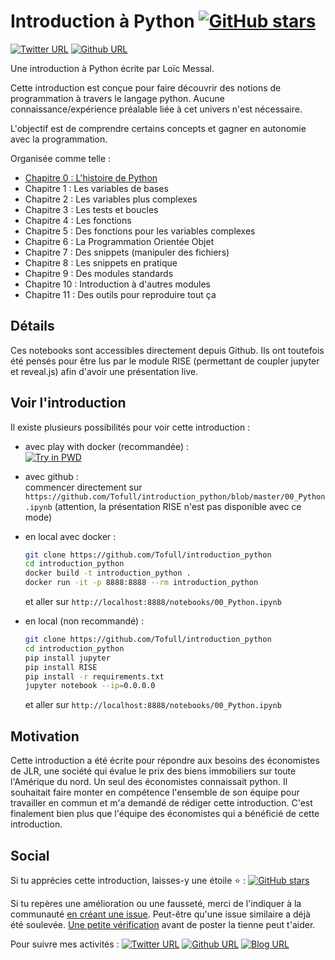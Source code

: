 # Introduction à Python [![GitHub stars](https://img.shields.io/github/stars/Tofull/introduction_python.svg?style=social&label=Star)](https://GitHub.com/Tofull/introduction_python/stargazers/)

[![Twitter URL](https://img.shields.io/twitter/url/https/twitter.com/fold_left.svg?logo=twitter&style=social&label=_Tofull)](https://twitter.com/_Tofull) [![Github URL](https://img.shields.io/badge/style--green.svg?logo=github&style=social&label=tofull)](https://github.com/tofull)

Une introduction à Python écrite par Loïc Messal.

Cette introduction est conçue pour faire découvrir des notions de programmation à travers le langage python. 
Aucune connaissance/expérience préalable liée à cet univers n'est nécessaire.

L'objectif est de comprendre certains concepts et gagner en autonomie avec la programmation.

Organisée comme telle :
- [Chapitre 0 : L'histoire de Python](00_Python.ipynb)
- Chapitre 1 : Les variables de bases
- Chapitre 2 : Les variables plus complexes
- Chapitre 3 : Les tests et boucles
- Chapitre 4 : Les fonctions
- Chapitre 5 : Des fonctions pour les variables complexes
- Chapitre 6 : La Programmation Orientée Objet
- Chapitre 7 : Des snippets (manipuler des fichiers)
- Chapitre 8 : Les snippets en pratique
- Chapitre 9 : Des modules standards
- Chapitre 10 : Introduction à d'autres modules
- Chapitre 11 : Des outils pour reproduire tout ça

## Détails
Ces notebooks sont accessibles directement depuis Github. Ils ont toutefois été pensés pour être lus par le module RISE (permettant de coupler jupyter et reveal.js) afin d'avoir une présentation live.

## Voir l'introduction
Il existe plusieurs possibilités pour voir cette introduction :
- avec play with docker (recommandée) :  
    [![Try in PWD](https://cdn.rawgit.com/play-with-docker/stacks/cff22438/assets/images/button.png)](http://play-with-docker.com?stack=https://raw.githubusercontent.com/tofull/introduction_python/master/docker_stack.yml&stack_name=notebooks)

- avec github :  
    commencer directement sur `https://github.com/Tofull/introduction_python/blob/master/00_Python.ipynb` (attention, la présentation RISE n'est pas disponible avec ce mode)

- en local avec docker :  
    ```sh
    git clone https://github.com/Tofull/introduction_python
    cd introduction_python
    docker build -t introduction_python .
    docker run -it -p 8888:8888 --rm introduction_python
    ```
    et aller sur `http://localhost:8888/notebooks/00_Python.ipynb`

- en local (non recommandé) :  
    ```sh
    git clone https://github.com/Tofull/introduction_python
    cd introduction_python
    pip install jupyter
    pip install RISE
    pip install -r requirements.txt
    jupyter notebook --ip=0.0.0.0
    ```
    et aller sur `http://localhost:8888/notebooks/00_Python.ipynb`


## Motivation
Cette introduction a été écrite pour répondre aux besoins des économistes de JLR, une société qui évalue le prix des biens immobiliers sur toute l'Amérique du nord. Un seul des économistes connaissait python. Il souhaitait faire monter en compétence l'ensemble de son équipe pour travailler en commun et m'a demandé de rédiger cette introduction. C'est finalement bien plus que l'équipe des économistes qui a bénéficié de cette introduction.

## Social
Si tu apprécies cette introduction, laisses-y une étoile :star: : [![GitHub stars](https://img.shields.io/github/stars/Tofull/introduction_python.svg?logo=github&style=social&label=Star)](https://GitHub.com/Tofull/introduction_python/stargazers/)

Si tu repères une amélioration ou une fausseté, merci de l'indiquer à la communauté [en créant une issue](https://github.com/Tofull/introduction_python/issues/new). Peut-être qu'une issue similaire a déjà été soulevée. [Une petite vérification](https://github.com/Tofull/adventure/issues) avant de poster la tienne peut t'aider.

Pour suivre mes activités : [![Twitter URL](https://img.shields.io/twitter/url/https/twitter.com/fold_left.svg?logo=twitter&style=social&label=_Tofull)](https://twitter.com/_Tofull) [![Github URL](https://img.shields.io/badge/style--green.svg?logo=github&style=social&label=tofull)](https://github.com/tofull) [![Blog URL](https://img.shields.io/badge/style--green.svg?style=social&label=sur%20mon%20blog)](https://tofull.github.io/) 